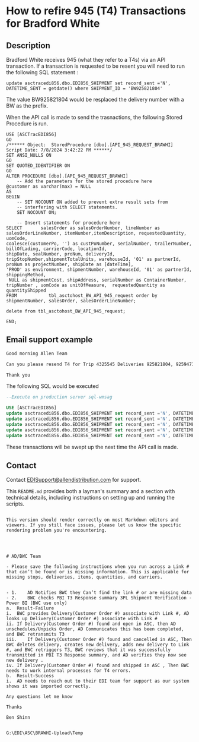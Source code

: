# How to refire 945 (T4) Transactions for Bradford White

## Description

Bradford White receives 945 (what they refer to a T4s) via an API transaction.  If a transaction is requested to be resent you will need to run the following SQL statement :

```
update asctracedi856.dbo.EDI856_SHIPMENT set record_sent ='N', DATETIME_SENT = getdate() where SHIPMENT_ID = 'BW925821804'

```

The value BW925821804 would be resplaced the delivery number with a BW as the prefix.

When the API call is made to send the trasnactions, the following Stored Procedure is run.

```
USE [ASCTracEDI856]
GO
/****** Object:  StoredProcedure [dbo].[API_945_REQUEST_BRAWHI]    Script Date: 7/8/2024 3:42:22 PM ******/
SET ANSI_NULLS ON
GO
SET QUOTED_IDENTIFIER ON
GO
ALTER PROCEDURE [dbo].[API_945_REQUEST_BRAWHI]
	-- Add the parameters for the stored procedure here
@customer as varchar(max) = NULL
AS
BEGIN
	-- SET NOCOUNT ON added to prevent extra result sets from
	-- interfering with SELECT statements.
	SET NOCOUNT ON;

    -- Insert statements for procedure here
SELECT       salesOrder as salesOrderNumber, lineNumber as salesOrderLineNumber, itemNumber,itemDescription, requestedQuantity, uomCode, 
coalesce(customerPo, '') as custPoNumber, serialNumber, trailerNumber, billOfLading, carrierCode, locationId,
shipDate, sealNumber, proNum, deliveryId, tripStopNumber,shipmentTotalUnits, warehouseId, '01' as partnerId, proNum as projectNumber, shipDate as [dateTime],
'PROD' as environment, shipmentNumber, warehouseId, '01' as partnerId, shippingMethod,
 NULL as shipmentCost, shipAddress, serialNumber as ContainerNumber, tripNumber , uomCode as unitOfMeasure,  requestedQuantity as quantityShipped
FROM            tbl_asctohost_BW_API_945_request order by  shipmentNumber, salesOrder, salesOrderLineNumber;

delete from tbl_asctohost_BW_API_945_request;

END;
```

## Email support example 

```email
Good morning Allen Team

Can you please resend T4 for Trip 4325545 Deliveries 925821804, 925947128, 925954034, 926146683, 926178855?

Thank you
```

The following SQL would be executed 

```SQL
--Execute on production server sql-wmsag

USE [ASCTracEDI856]
update asctracedi856.dbo.EDI856_SHIPMENT set record_sent ='N', DATETIME_SENT = getdate() where SHIPMENT_ID = 'BW925821804'
update asctracedi856.dbo.EDI856_SHIPMENT set record_sent ='N', DATETIME_SENT = getdate() where SHIPMENT_ID = 'BW925947128'
update asctracedi856.dbo.EDI856_SHIPMENT set record_sent ='N', DATETIME_SENT = getdate() where SHIPMENT_ID = 'BW925954034'
update asctracedi856.dbo.EDI856_SHIPMENT set record_sent ='N', DATETIME_SENT = getdate() where SHIPMENT_ID = 'BW926146683'
update asctracedi856.dbo.EDI856_SHIPMENT set record_sent ='N', DATETIME_SENT = getdate() where SHIPMENT_ID = 'BW926178855'
```

These transactions will be swept up the next time the API call is made.

## Contact

Contact EDISupport@allendistribution.com for support. 

This `README.md` provides both a layman's summary and a section with technical details, including instructions on setting up and running the scripts.
```

This version should render correctly on most Markdown editors and viewers. If you still face issues, please let us know the specific rendering problem you're encountering.




# AD/BWC Team

- Please save the following instructions when you run across a Link # that can’t be found or is missing information. This is applicable for missing stops, deliveries, items, quantities, and carriers.


- 1.	AD Notifies BWC they Can’t find the link # or are missing data
- 2.	BWC checks PBI T3 Response summary 3PL Shipment Verification - Power BI (BWC use only)
a.	Result-Failure
i.	BWC provides Delivery(Customer Order #) associate with Link #, AD looks up Delivery(Customer Order #) associate with Link #
ii.	If Delivery(Customer Order #) found and open in ASC, then AD unschedules/Unpicks Order, AD Communicates this has been completed, and BWC retransmits T3
iii.	If Delivery(Customer Order #) found and cancelled in ASC, Then BWC deletes delivery, creates new delivery, adds new delivery to Link #, and BWC retriggers T3, BWC reviews that it was successfully transmitted in PBI T3 Response summary, and AD verifies they now see new delivery . 
iv.	If Delivery(Customer Order #) found and shipped in ASC , Then BWC needs to work internal processes for T4 errors. 
b.	Result-Success
i.	AD needs to reach out to their EDI team for support as our system shows it was imported correctly. 

Any questions let me know

Thanks

Ben Shinn


G:\EDI\ASC\BRAWHI-Upload\Temp